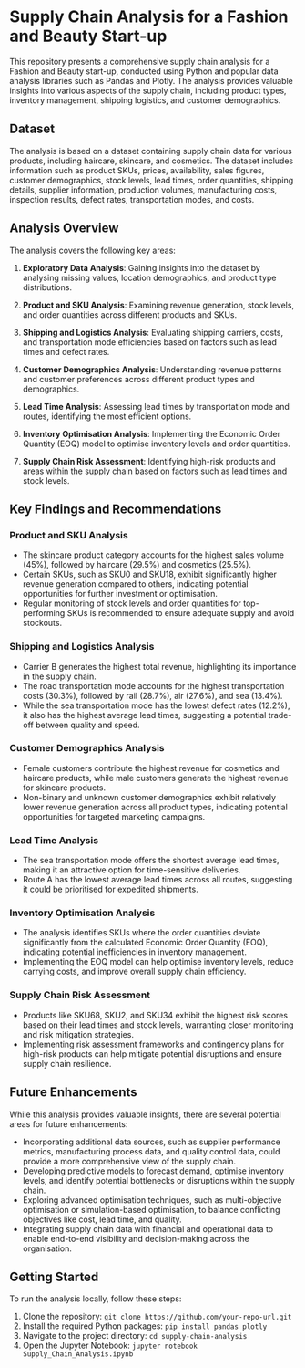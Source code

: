 # Supply Chain Analysis for a Fashion and Beauty Start-up

This repository presents a comprehensive supply chain analysis for a Fashion and Beauty start-up, conducted using Python and popular data analysis libraries such as Pandas and Plotly. The analysis provides valuable insights into various aspects of the supply chain, including product types, inventory management, shipping logistics, and customer demographics.

## Dataset

The analysis is based on a dataset containing supply chain data for various products, including haircare, skincare, and cosmetics. The dataset includes information such as product SKUs, prices, availability, sales figures, customer demographics, stock levels, lead times, order quantities, shipping details, supplier information, production volumes, manufacturing costs, inspection results, defect rates, transportation modes, and costs.

## Analysis Overview

The analysis covers the following key areas:

1. **Exploratory Data Analysis**: Gaining insights into the dataset by analysing missing values, location demographics, and product type distributions.

2. **Product and SKU Analysis**: Examining revenue generation, stock levels, and order quantities across different products and SKUs.

3. **Shipping and Logistics Analysis**: Evaluating shipping carriers, costs, and transportation mode efficiencies based on factors such as lead times and defect rates.

4. **Customer Demographics Analysis**: Understanding revenue patterns and customer preferences across different product types and demographics.

5. **Lead Time Analysis**: Assessing lead times by transportation mode and routes, identifying the most efficient options.

6. **Inventory Optimisation Analysis**: Implementing the Economic Order Quantity (EOQ) model to optimise inventory levels and order quantities.

7. **Supply Chain Risk Assessment**: Identifying high-risk products and areas within the supply chain based on factors such as lead times and stock levels.

## Key Findings and Recommendations

### Product and SKU Analysis

- The skincare product category accounts for the highest sales volume (45%), followed by haircare (29.5%) and cosmetics (25.5%).
- Certain SKUs, such as SKU0 and SKU18, exhibit significantly higher revenue generation compared to others, indicating potential opportunities for further investment or optimisation.
- Regular monitoring of stock levels and order quantities for top-performing SKUs is recommended to ensure adequate supply and avoid stockouts.

### Shipping and Logistics Analysis

- Carrier B generates the highest total revenue, highlighting its importance in the supply chain.
- The road transportation mode accounts for the highest transportation costs (30.3%), followed by rail (28.7%), air (27.6%), and sea (13.4%).
- While the sea transportation mode has the lowest defect rates (12.2%), it also has the highest average lead times, suggesting a potential trade-off between quality and speed.

### Customer Demographics Analysis

- Female customers contribute the highest revenue for cosmetics and haircare products, while male customers generate the highest revenue for skincare products.
- Non-binary and unknown customer demographics exhibit relatively lower revenue generation across all product types, indicating potential opportunities for targeted marketing campaigns.

### Lead Time Analysis

- The sea transportation mode offers the shortest average lead times, making it an attractive option for time-sensitive deliveries.
- Route A has the lowest average lead times across all routes, suggesting it could be prioritised for expedited shipments.

### Inventory Optimisation Analysis

- The analysis identifies SKUs where the order quantities deviate significantly from the calculated Economic Order Quantity (EOQ), indicating potential inefficiencies in inventory management.
- Implementing the EOQ model can help optimise inventory levels, reduce carrying costs, and improve overall supply chain efficiency.

### Supply Chain Risk Assessment

- Products like SKU68, SKU2, and SKU34 exhibit the highest risk scores based on their lead times and stock levels, warranting closer monitoring and risk mitigation strategies.
- Implementing risk assessment frameworks and contingency plans for high-risk products can help mitigate potential disruptions and ensure supply chain resilience.

## Future Enhancements

While this analysis provides valuable insights, there are several potential areas for future enhancements:

- Incorporating additional data sources, such as supplier performance metrics, manufacturing process data, and quality control data, could provide a more comprehensive view of the supply chain.
- Developing predictive models to forecast demand, optimise inventory levels, and identify potential bottlenecks or disruptions within the supply chain.
- Exploring advanced optimisation techniques, such as multi-objective optimisation or simulation-based optimisation, to balance conflicting objectives like cost, lead time, and quality.
- Integrating supply chain data with financial and operational data to enable end-to-end visibility and decision-making across the organisation.

## Getting Started

To run the analysis locally, follow these steps:

1. Clone the repository: `git clone https://github.com/your-repo-url.git`
2. Install the required Python packages: `pip install pandas plotly`
3. Navigate to the project directory: `cd supply-chain-analysis`
4. Open the Jupyter Notebook: `jupyter notebook Supply_Chain_Analysis.ipynb`
